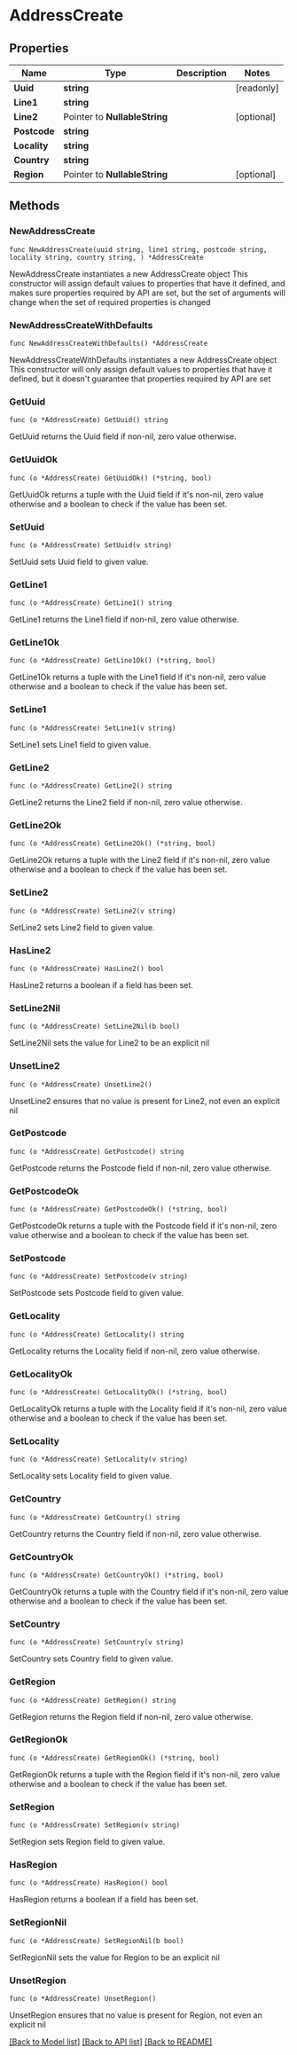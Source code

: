 # AddressCreate

## Properties

Name | Type | Description | Notes
------------ | ------------- | ------------- | -------------
**Uuid** | **string** |  | [readonly] 
**Line1** | **string** |  | 
**Line2** | Pointer to **NullableString** |  | [optional] 
**Postcode** | **string** |  | 
**Locality** | **string** |  | 
**Country** | **string** |  | 
**Region** | Pointer to **NullableString** |  | [optional] 

## Methods

### NewAddressCreate

`func NewAddressCreate(uuid string, line1 string, postcode string, locality string, country string, ) *AddressCreate`

NewAddressCreate instantiates a new AddressCreate object
This constructor will assign default values to properties that have it defined,
and makes sure properties required by API are set, but the set of arguments
will change when the set of required properties is changed

### NewAddressCreateWithDefaults

`func NewAddressCreateWithDefaults() *AddressCreate`

NewAddressCreateWithDefaults instantiates a new AddressCreate object
This constructor will only assign default values to properties that have it defined,
but it doesn't guarantee that properties required by API are set

### GetUuid

`func (o *AddressCreate) GetUuid() string`

GetUuid returns the Uuid field if non-nil, zero value otherwise.

### GetUuidOk

`func (o *AddressCreate) GetUuidOk() (*string, bool)`

GetUuidOk returns a tuple with the Uuid field if it's non-nil, zero value otherwise
and a boolean to check if the value has been set.

### SetUuid

`func (o *AddressCreate) SetUuid(v string)`

SetUuid sets Uuid field to given value.


### GetLine1

`func (o *AddressCreate) GetLine1() string`

GetLine1 returns the Line1 field if non-nil, zero value otherwise.

### GetLine1Ok

`func (o *AddressCreate) GetLine1Ok() (*string, bool)`

GetLine1Ok returns a tuple with the Line1 field if it's non-nil, zero value otherwise
and a boolean to check if the value has been set.

### SetLine1

`func (o *AddressCreate) SetLine1(v string)`

SetLine1 sets Line1 field to given value.


### GetLine2

`func (o *AddressCreate) GetLine2() string`

GetLine2 returns the Line2 field if non-nil, zero value otherwise.

### GetLine2Ok

`func (o *AddressCreate) GetLine2Ok() (*string, bool)`

GetLine2Ok returns a tuple with the Line2 field if it's non-nil, zero value otherwise
and a boolean to check if the value has been set.

### SetLine2

`func (o *AddressCreate) SetLine2(v string)`

SetLine2 sets Line2 field to given value.

### HasLine2

`func (o *AddressCreate) HasLine2() bool`

HasLine2 returns a boolean if a field has been set.

### SetLine2Nil

`func (o *AddressCreate) SetLine2Nil(b bool)`

 SetLine2Nil sets the value for Line2 to be an explicit nil

### UnsetLine2
`func (o *AddressCreate) UnsetLine2()`

UnsetLine2 ensures that no value is present for Line2, not even an explicit nil
### GetPostcode

`func (o *AddressCreate) GetPostcode() string`

GetPostcode returns the Postcode field if non-nil, zero value otherwise.

### GetPostcodeOk

`func (o *AddressCreate) GetPostcodeOk() (*string, bool)`

GetPostcodeOk returns a tuple with the Postcode field if it's non-nil, zero value otherwise
and a boolean to check if the value has been set.

### SetPostcode

`func (o *AddressCreate) SetPostcode(v string)`

SetPostcode sets Postcode field to given value.


### GetLocality

`func (o *AddressCreate) GetLocality() string`

GetLocality returns the Locality field if non-nil, zero value otherwise.

### GetLocalityOk

`func (o *AddressCreate) GetLocalityOk() (*string, bool)`

GetLocalityOk returns a tuple with the Locality field if it's non-nil, zero value otherwise
and a boolean to check if the value has been set.

### SetLocality

`func (o *AddressCreate) SetLocality(v string)`

SetLocality sets Locality field to given value.


### GetCountry

`func (o *AddressCreate) GetCountry() string`

GetCountry returns the Country field if non-nil, zero value otherwise.

### GetCountryOk

`func (o *AddressCreate) GetCountryOk() (*string, bool)`

GetCountryOk returns a tuple with the Country field if it's non-nil, zero value otherwise
and a boolean to check if the value has been set.

### SetCountry

`func (o *AddressCreate) SetCountry(v string)`

SetCountry sets Country field to given value.


### GetRegion

`func (o *AddressCreate) GetRegion() string`

GetRegion returns the Region field if non-nil, zero value otherwise.

### GetRegionOk

`func (o *AddressCreate) GetRegionOk() (*string, bool)`

GetRegionOk returns a tuple with the Region field if it's non-nil, zero value otherwise
and a boolean to check if the value has been set.

### SetRegion

`func (o *AddressCreate) SetRegion(v string)`

SetRegion sets Region field to given value.

### HasRegion

`func (o *AddressCreate) HasRegion() bool`

HasRegion returns a boolean if a field has been set.

### SetRegionNil

`func (o *AddressCreate) SetRegionNil(b bool)`

 SetRegionNil sets the value for Region to be an explicit nil

### UnsetRegion
`func (o *AddressCreate) UnsetRegion()`

UnsetRegion ensures that no value is present for Region, not even an explicit nil

[[Back to Model list]](../README.md#documentation-for-models) [[Back to API list]](../README.md#documentation-for-api-endpoints) [[Back to README]](../README.md)


